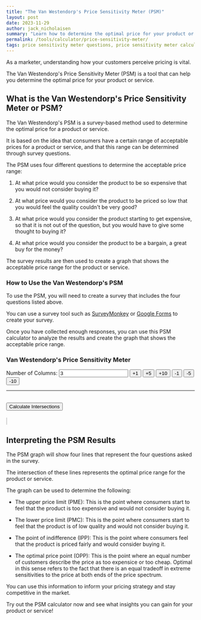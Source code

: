 ```yaml
---
title: "The Van Westendorp's Price Sensitivity Meter (PSM)"
layout: post
date: 2023-11-29
author: jack_nicholaisen
summary: "Learn how to determine the optimal price for your product or service using Van Westendorp's Price Sensitivity Meter. #pricingstrategy #marketresearch" 
permalink: /tools/calculator/price-sensitivity-meter/
tags: price sensitivity meter questions, price sensitivity meter calculator, van westendorp calculator, van westendorp price sensitivity
---
```


As a marketer, understanding how your customers perceive pricing is vital. 

The Van Westendorp's Price Sensitivity Meter (PSM) is a tool that can help you determine the optimal price for your product or service. 

## What is the Van Westendorp's Price Sensitivity Meter or PSM?

The Van Westendorp's PSM is a survey-based method used to determine the optimal price for a product or service. 

It is based on the idea that consumers have a certain range of acceptable prices for a product or service, and that this range can be determined through survey questions.

The PSM uses four different questions to determine the acceptable price range:

1.  At what price would you consider the product to be so expensive that you would not consider buying it?

2.  At what price would you consider the product to be priced so low that you would feel the quality couldn't be very good?

3.  At what price would you consider the product starting to get expensive, so that it is not out of the question, but you would have to give some thought to buying it?

4.  At what price would you consider the product to be a bargain, a great buy for the money?

The survey results are then used to create a graph that shows the acceptable price range for the product or service.

### How to Use the Van Westendorp's PSM

To use the PSM, you will need to create a survey that includes the four questions listed above. 

You can use a survey tool such as [SurveyMonkey](https://www.surveymonkey.com/) or [Google Forms](https://www.google.com/forms/about/) to create your survey.

Once you have collected enough responses, you can use this PSM calculator to analyze the results and create the graph that shows the acceptable price range. 


<h3>Van Westendorp's Price Sensitivity Meter</h3>
<style>
    /* Add your CSS styles here */
    #questionnaire {
      margin-bottom: 20px;
    }
    canvas {
      border: 1px solid #ccc;
    }
</style>
<body>
  <div id="questionnaire">
    <label for="numColumns">Number of Columns:</label>
    <input type="number" id="numColumns" min="1" value="3">
    <button onclick="addColumns(1)">+1</button>
    <button onclick="addColumns(5)">+5</button>
    <button onclick="addColumns(10)">+10</button>
    <button onclick="removeColumns(1)">-1</button>
    <button onclick="removeColumns(5)">-5</button>
    <button onclick="removeColumns(10)">-10</button>
    <hr>
    <table id="inputTable">
      <!-- Table rows for user inputs will be dynamically generated here -->
    </table>
    <button onclick="calculateIntersections()">Calculate Intersections</button>
  </div>
  <canvas id="graph" width="600" height="400"></canvas>
  <div id="intersectionPoints"></div>

  <script>
    let numColumns = document.getElementById('numColumns');
    let inputTable = document.getElementById('inputTable');
    let graphCanvas = document.getElementById('graph');
    let intersectionPointsDiv = document.getElementById('intersectionPoints');
    let ctx = graphCanvas.getContext('2d');
    let data = [];

    // Function to add columns for user inputs
    function addColumns(columnsToAdd) {
      let columns = parseInt(numColumns.value) + columnsToAdd;
      numColumns.value = columns;

      inputTable.innerHTML = ''; // Clear existing table

      for (let i = 1; i <= columns; i++) {
        let row = document.createElement('tr');
        let label = document.createElement('td');
        label.textContent = i;
        row.appendChild(label);

        for (let j = 0; j < 4; j++) {
          let cell = document.createElement('td');
          let input = document.createElement('input');
          input.type = 'number';
          cell.appendChild(input);
          row.appendChild(cell);
        }

        inputTable.appendChild(row);
      }
    }

    // Function to remove columns for user inputs
    function removeColumns(columnsToRemove) {
      let columns = parseInt(numColumns.value) - columnsToRemove;
      if (columns < 1) {
        columns = 1;
      }
      numColumns.value = columns;
      addColumns(0);
    }

    // Function to calculate intersection points
    function calculateIntersections() {
      data = []; // Clear previous data

      for (let i = 1; i <= parseInt(numColumns.value); i++) {
        let tooExpensive = parseFloat(inputTable.rows[i - 1].cells[1].children[0].value);
        let tooCheap = parseFloat(inputTable.rows[i - 1].cells[2].children[0].value);
        let expensive = parseFloat(inputTable.rows[i - 1].cells[3].children[0].value);
        let cheap = parseFloat(inputTable.rows[i - 1].cells[4].children[0].value);

        // Inverting cumulative frequencies for too cheap and cheap/good value
        let invertedCheap = 100 - cheap;
        let invertedTooCheap = 100 - tooCheap;

        // Calculating intersection points
        let PMC = (invertedTooCheap - expensive) / (invertedTooCheap - tooExpensive) * (cheap - tooCheap) + cheap;
        let PME = (cheap - invertedCheap) / (tooCheap - invertedCheap) * (tooExpensive - expensive) + tooExpensive;
        let IPP = (expensive - tooExpensive) / (cheap - tooCheap) * (invertedCheap - invertedTooCheap) + invertedCheap;
        let OPP = (tooExpensive - tooCheap) / (invertedCheap - invertedTooCheap) * (cheap - tooCheap) + cheap;

        data.push({ column: i, PMC, PME, IPP, OPP });
      }

      drawGraph();
      displayIntersectionPoints();
    }

    // Function to draw the graph
    function drawGraph() {
      ctx.clearRect(0, 0, graphCanvas.width, graphCanvas.height);

      let maxX = Math.max(...data.map(item => item.PMC, item.PME, item.IPP, item.OPP));
      let maxY = Math.max(...data.map(item => item.column));

      let xScale = graphCanvas.width / maxX;
      let yScale = graphCanvas.height / maxY;

      // Draw lines for PMC, PME, IPP, and OPP
      ctx.beginPath();
      ctx.moveTo(0, data[0].PMC * yScale);
      ctx.lineTo(graphCanvas.width, data[data.length - 1].PMC * yScale);
      ctx.strokeStyle = 'blue';
      ctx.stroke();

      ctx.beginPath();
      ctx.moveTo(0, data[0].PME * yScale);
      ctx.lineTo(graphCanvas.width, data[data.length - 1].PME * yScale);
      ctx.strokeStyle = 'red';
      ctx.stroke();

      ctx.beginPath();
      ctx.moveTo(0, data[0].IPP * yScale);
      ctx.lineTo(graphCanvas.width, data[data.length - 1].IPP * yScale);
      ctx.strokeStyle = 'green';
      ctx.stroke();

      ctx.beginPath();
      ctx.moveTo(0, data[0].OPP * yScale);
      ctx.lineTo(graphCanvas.width, data[data.length - 1].OPP * yScale);
      ctx.strokeStyle = 'orange';
      ctx.stroke();

      // Draw intersection points
      ctx.fillStyle = 'black';
      data.forEach(item => {
        ctx.beginPath();
        ctx.arc(item.PMC * xScale, item.column * yScale, 5, 0, Math.PI * 2);
        ctx.fill();

        ctx.beginPath();
        ctx.arc(item.PME * xScale, item.column * yScale, 5, 0, Math.PI * 2);
        ctx.fill();

        ctx.beginPath();
        ctx.arc(item.IPP * xScale, item.column * yScale, 5, 0, Math.PI * 2);
        ctx.fill();

        ctx.beginPath();
        ctx.arc(item.OPP * xScale, item.column * yScale, 5, 0, Math.PI * 2);
        ctx.fill();
      });
    }

    // Function to display intersection points
    function displayIntersectionPoints() {
      intersectionPointsDiv.innerHTML = '<h3>Intersection Points:</h3>';
      data.forEach(item => {
        intersectionPointsDiv.innerHTML += `<p>Column ${item.column} - PMC: ${item.PMC.toFixed(2)}, PME: ${item.PME.toFixed(2)}, IPP: ${item.IPP.toFixed(2)}, OPP: ${item.OPP.toFixed(2)}</p>`;
      });
    }

  </script>
</body>

## Interpreting the PSM Results

The PSM graph will show four lines that represent the four questions asked in the survey. 

The intersection of these lines represents the optimal price range for the product or service.

The graph can be used to determine the following:

-   The upper price limit (PME): This is the point where consumers start to feel that the product is too expensive and would not consider buying it.

-   The lower price limit (PMC): This is the point where consumers start to feel that the product is of low quality and would not consider buying it.

-   The point of indifference (IPP): This is the point where consumers feel that the product is priced fairly and would consider buying it.

-   The optimal price point (OPP): This is the point where an equal number of customers describe the price as too expensice or too cheap. Optimal in this sense refers to the fact that there is an equal tradeoff in extreme sensitivities to the price at both ends of the price spectrum.

You can use this information to inform your pricing strategy and stay competitive in the market.



Try out the PSM calculator now and see what insights you can gain for your product or service!





